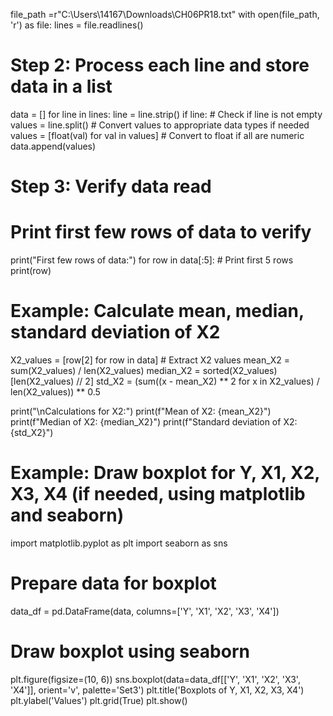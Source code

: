 file_path =r"C:\Users\14167\Downloads\CH06PR18.txt"
with open(file_path, 'r') as file:
    lines = file.readlines()

# Step 2: Process each line and store data in a list
data = []
for line in lines:
    line = line.strip()
    if line:  # Check if line is not empty
        values = line.split()
        # Convert values to appropriate data types if needed
        values = [float(val) for val in values]  # Convert to float if all are numeric
        data.append(values)

# Step 3: Verify data read
# Print first few rows of data to verify
print("First few rows of data:")
for row in data[:5]:  # Print first 5 rows
    print(row)

# Example: Calculate mean, median, standard deviation of X2
X2_values = [row[2] for row in data]  # Extract X2 values
mean_X2 = sum(X2_values) / len(X2_values)
median_X2 = sorted(X2_values)[len(X2_values) // 2]
std_X2 = (sum((x - mean_X2) ** 2 for x in X2_values) / len(X2_values)) ** 0.5

print("\nCalculations for X2:")
print(f"Mean of X2: {mean_X2}")
print(f"Median of X2: {median_X2}")
print(f"Standard deviation of X2: {std_X2}")

# Example: Draw boxplot for Y, X1, X2, X3, X4 (if needed, using matplotlib and seaborn)
import matplotlib.pyplot as plt
import seaborn as sns

# Prepare data for boxplot
data_df = pd.DataFrame(data, columns=['Y', 'X1', 'X2', 'X3', 'X4'])

# Draw boxplot using seaborn
plt.figure(figsize=(10, 6))
sns.boxplot(data=data_df[['Y', 'X1', 'X2', 'X3', 'X4']], orient='v', palette='Set3')
plt.title('Boxplots of Y, X1, X2, X3, X4')
plt.ylabel('Values')
plt.grid(True)
plt.show()
